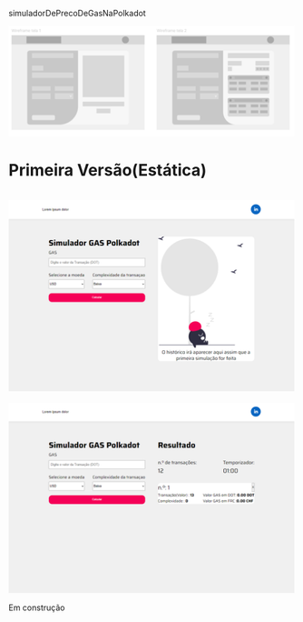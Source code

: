 <p>simuladorDePrecoDeGasNaPolkadot</p>

<img src="assets/images/readme_images/image_for_readme.PNG" alt="imagem da estrutura do projeto no figma">
<br>
<h1>Primeira Versão(Estática)</h1>
<br>
<img  src="assets/images/readme_images/versao_estatica_loading.png" alt="imagem da primeira versão estática na tela de aguarde">
<br>
<br>
<img  src="assets/images/readme_images/versao_estatica.png" alt="imagem da primeira versão estática">

<p>Em construção</p>